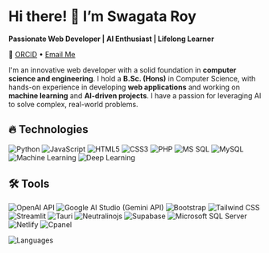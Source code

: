 # Hi there! 👋 I’m Swagata Roy

**Passionate Web Developer | AI Enthusiast | Lifelong Learner**

🔗 [ORCID](https://orcid.org/0009-0008-7852-4708) • [Email Me](mailto:swagata19s18r@gmail.com)

I'm an innovative web developer with a solid foundation in **computer science and engineering**. I hold a **B.Sc. (Hons)** in Computer Science, with hands-on experience in developing **web applications** and working on **machine learning** and **AI-driven projects**. I have a passion for leveraging AI to solve complex, real-world problems.

## 🔥 Technologies

![Python](https://img.shields.io/badge/-Python-3776AB?style=flat-square&logo=python&logoColor=white)
![JavaScript](https://img.shields.io/badge/-JavaScript-F7DF1E?style=flat-square&logo=javascript&logoColor=black)
![HTML5](https://img.shields.io/badge/-HTML5-E34F26?style=flat-square&logo=html5&logoColor=white)
![CSS3](https://img.shields.io/badge/-CSS3-1572B6?style=flat-square&logo=css3)
![PHP](https://img.shields.io/badge/-PHP-777BB4?style=flat-square&logo=php&logoColor=white)
![MS SQL](https://img.shields.io/badge/-MS%20SQL-CC2927?style=flat-square&logo=microsoft-sql-server&logoColor=white)
![MySQL](https://img.shields.io/badge/-MySQL-4479A1?style=flat-square&logo=mysql&logoColor=white)
![Machine Learning](https://img.shields.io/badge/-Machine%20Learning-00C4B3?style=flat-square&logo=machine-learning&logoColor=white)
![Deep Learning](https://img.shields.io/badge/-Deep%20Learning-7A67D3?style=flat-square&logo=deep-learning&logoColor=white)

## 🛠 Tools

![OpenAI API](https://img.shields.io/badge/-OpenAI%20API-412991?style=flat-square&logo=openai&logoColor=white)
![Google AI Studio (Gemini API)](https://img.shields.io/badge/-Google%20AI%20Studio%20(Gemini%20API)-34A853?style=flat-square&logo=google&logoColor=white)
![Bootstrap](https://img.shields.io/badge/-Bootstrap-7952B3?style=flat-square&logo=bootstrap&logoColor=white)
![Tailwind CSS](https://img.shields.io/badge/-Tailwind%20CSS-06B6D4?style=flat-square&logo=tailwind-css&logoColor=white)
![Streamlit](https://img.shields.io/badge/-Streamlit-FF4B4B?style=flat-square&logo=streamlit&logoColor=white)
![Tauri](https://img.shields.io/badge/-Tauri-FFC131?style=flat-square&logo=tauri&logoColor=white)
![Neutralinojs](https://img.shields.io/badge/-Neutralinojs-FB8C00?style=flat-square&logo=neutralinojs&logoColor=white)
![Supabase](https://img.shields.io/badge/-Supabase-3ECF8E?style=flat-square&logo=supabase&logoColor=white)
![Microsoft SQL Server](https://img.shields.io/badge/-Microsoft%20SQL%20Server-CC2927?style=flat-square&logo=microsoft-sql-server&logoColor=white)
![Netlify](https://img.shields.io/badge/-Netlify-15847D?style=flat-square&logo=netlify&logoColor=white)
![Cpanel](https://img.shields.io/badge/-Cpanel-FF6C2C?style=flat-square&logo=cpanel&logoColor=white)


![Languages](https://github-readme-stats.vercel.app/api/top-langs/?username=Swagata-Roy&langs_count=20&count_private=true&theme=dark)
